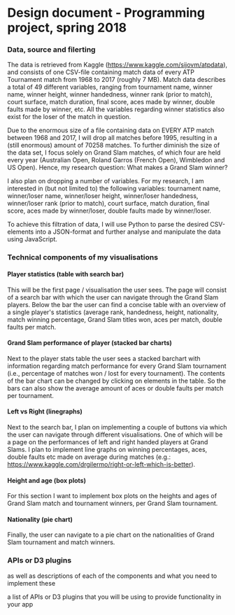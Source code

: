 # Design document - Programming project, spring 2018

### Data, source and filerting

The data is retrieved from Kaggle (https://www.kaggle.com/sijovm/atpdata), and consists of one CSV-file containing match data of every ATP Tournament match from 1968 to 2017 (roughly 7 MB). Match data describes a total of 49 different variables, ranging from tournament name, winner name, winner height, winner handedness, winner rank (prior to match), court surface, match duration, final score, aces made by winner, double faults made by winner, etc. All the variables regarding winner statistics also exist for the loser of the match in question.

Due to the enormous size of a file containing data on EVERY ATP match between 1968 and 2017, I will drop all matches before 1995, resulting in a (still enormous) amount of 70258 matches. To further diminish the size of the data set, I focus solely on Grand Slam matches, of which four are held every year (Australian Open, Roland Garros (French Open), Wimbledon and US Open). Hence, my research question: What makes a Grand Slam winner?

I also plan on dropping a number of variables. For my research, I am interested in (but not limited to) the following variables: tournament name, winner/loser name, winner/loser height, winner/loser handedness, winner/loser rank (prior to match), court surface, match duration, final score, aces made by winner/loser, double faults made by winner/loser. 

To achieve this filtration of data, I will use Python to parse the desired CSV-elements into a JSON-format and further analyse and manipulate the data using JavaScript.

### Technical components of my visualisations

#### Player statistics (table with search bar)

This will be the first page / visualisation the user sees. The page will consist of a search bar with which the user can navigate through the Grand Slam players. Below the bar the user can find a concise table with an overview of a single player's statistics (average rank, handedness, height, nationality, match winning percentage, Grand Slam titles won, aces per match, double faults per match.

#### Grand Slam performance of player (stacked bar charts)

Next to the player stats table the user sees a stacked barchart with information regarding match performance for every Grand Slam tournament (i.e., percentage of matches won / lost for every tournament). The contents of the bar chart can be changed by clicking on elements in the table. So the bars can also show the average amount of aces or double faults per match per tournament.

#### Left vs Right (linegraphs)

Next to the search bar, I plan on implementing a couple of buttons via which the user can navigate through different visualisations. One of which will be a page on the performances of left and right handed players at Grand Slams. I plan to implement line graphs on winning percentages, aces, double faults etc made on average during matches (e.g.:  https://www.kaggle.com/drgilermo/right-or-left-which-is-better).

#### Height and age (box plots)

For this section I want to implement box plots on the heights and ages of Grand Slam match and tournament winners, per Grand Slam tournament.

#### Nationality (pie chart)

Finally, the user can navigate to a pie chart on the nationalities of Grand Slam tournament and match winners.

### APIs or D3 plugins

as well as descriptions of each of the components and what you need to implement these

a list of APIs or D3 plugins that you will be using to provide functionality in your app
